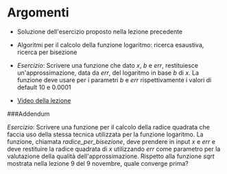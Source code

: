 # Argomenti

* Soluzione dell'esercizio proposto nella lezione precedente

* Algoritmi per il calcolo della funzione logaritmo: ricerca esaustiva, ricerca per bisezione

* *Esercizio*: Scrivere una funzione che dato *x*, *b* e *err*, restituiesce un'approssimazione, data da *err*, del logaritmo in base *b* di *x*. La funzione deve usare per i parametri *b* e *err* rispettivamente i valori di default 10 e 0.0001

* [Video della lezione](https://www.dropbox.com/s/cd96dhqpiymwip4/20211111-lezione_10.mp4?dl=1)

###Addendum

*Esercizio*: Scrivere una funzione per il calcolo della radice quadrata che faccia uso della stessa tecnica utilizzata per la funzione logaritmo. La funzione, chiamata *radice_per_bisezione*, deve prendere in input *x* e *err* e deve restituire la radice quadrata di *x* utilizzando *err* come parametro per la valutazione della qualità  dell'approssimazione. Rispetto alla funzione *sqrt* mostrata nella lezione 9 del 9 novembre, quale converge prima?  

